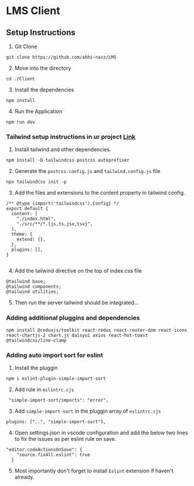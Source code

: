 # LMS Client

## Setup Instructions

1. Git Clone

```
git clone https://github.com/abhi-navz/LMS
```

2. Move into the directory

```
cd ./Client
```

3. Install the dependencies

```
npm install
```

4. Run the Application

```
npm run dev
```

### Tailwind setup instructions in ur project [Link](https://tailwindcss.com/docs/guides/vite)

1. Install tailwind and other dependencies.

```
npm install -D tailwindcss postcss autoprefixer
```

2. Generate the `postcss.config.js` and `tailwind.config.js` file

```
npx tailwindcss init -p
```

3. Add the files and extensions to the content property in tailwind config.

```
/** @type {import('tailwindcss').Config} */
export default {
  content: [
    "./index.html",
    "./src/**/*.{js,ts,jsx,tsx}",
  ],
  theme: {
    extend: {},
  },
  plugins: [],
}


```

4. Add the tailwind directive on the top of index.css file

```
@tailwind base;
@tailwind components;
@tailwind utilities;
```

5. Then run the server tailwind should be integrated...

### Adding additional pluggins and dependencies

```
npm install @reduxjs/toolkit react-redux react-router-dom react-icons react-chartjs-2 chart.js daisyui axios react-hot-toast @tailwindcss/line-clamp
```

### Adding auto import sort for eslint

1. Install the pluggin

```
npm i eslint-plugin-simple-import-sort
```

2. Add rule in `eslintrc.cjs`

```
 "simple-import-sort/imports": "error",
```

3. Add `simple-import-sort` in the pluggin array of `eslintrc.cjs`

```
plugins: ["..", "simple-import-sort"],
```

4. Open settings.json in vscode configuration and add the below two lines to fix the issues as per eslint rule on save.

```
"editor.codeActionsOnSave": {
    "source.fixAll.eslint": true
  }
```

5. Most importantly don't forget to install `Eslint` extension if haven't already.
